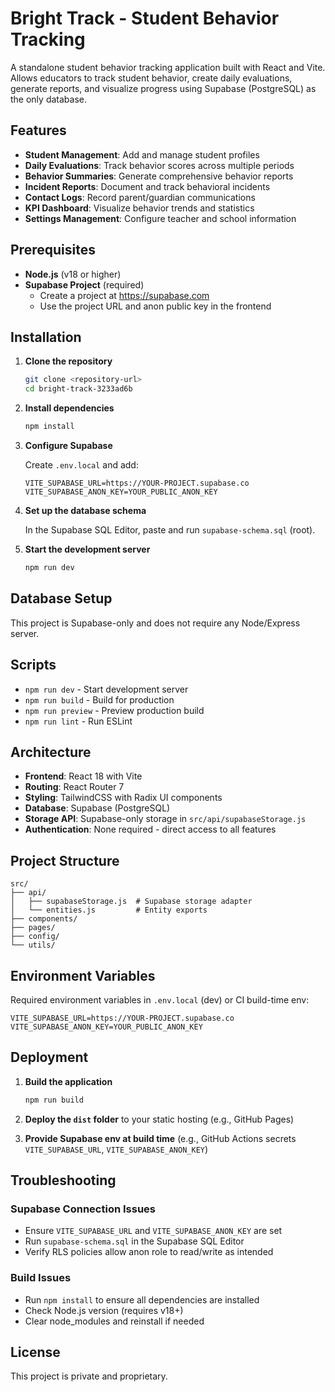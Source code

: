 # Bright Track - Student Behavior Tracking

A standalone student behavior tracking application built with React and Vite. Allows educators to track student behavior, create daily evaluations, generate reports, and visualize progress using Supabase (PostgreSQL) as the only database.

## Features

- **Student Management**: Add and manage student profiles
- **Daily Evaluations**: Track behavior scores across multiple periods
- **Behavior Summaries**: Generate comprehensive behavior reports
- **Incident Reports**: Document and track behavioral incidents
- **Contact Logs**: Record parent/guardian communications
- **KPI Dashboard**: Visualize behavior trends and statistics
- **Settings Management**: Configure teacher and school information

## Prerequisites

- **Node.js** (v18 or higher)
- **Supabase Project** (required)
  - Create a project at https://supabase.com
  - Use the project URL and anon public key in the frontend

## Installation

1. **Clone the repository**
   ```bash
   git clone <repository-url>
   cd bright-track-3233ad6b
   ```

2. **Install dependencies**
   ```bash
   npm install
   ```

3. **Configure Supabase**
   
   Create `.env.local` and add:
   ```env
   VITE_SUPABASE_URL=https://YOUR-PROJECT.supabase.co
   VITE_SUPABASE_ANON_KEY=YOUR_PUBLIC_ANON_KEY
   ```

4. **Set up the database schema**
   
   In the Supabase SQL Editor, paste and run `supabase-schema.sql` (root).

5. **Start the development server**
   ```bash
   npm run dev
   ```

## Database Setup

This project is Supabase-only and does not require any Node/Express server.

## Scripts

- `npm run dev` - Start development server
- `npm run build` - Build for production
- `npm run preview` - Preview production build
- `npm run lint` - Run ESLint
 

## Architecture

- **Frontend**: React 18 with Vite
- **Routing**: React Router 7
- **Styling**: TailwindCSS with Radix UI components
- **Database**: Supabase (PostgreSQL)
- **Storage API**: Supabase-only storage in `src/api/supabaseStorage.js`
- **Authentication**: None required - direct access to all features

## Project Structure

```
src/
├── api/
│   ├── supabaseStorage.js  # Supabase storage adapter
│   └── entities.js         # Entity exports
├── components/
├── pages/
├── config/
└── utils/
```

## Environment Variables

Required environment variables in `.env.local` (dev) or CI build-time env:

```env
VITE_SUPABASE_URL=https://YOUR-PROJECT.supabase.co
VITE_SUPABASE_ANON_KEY=YOUR_PUBLIC_ANON_KEY
```

## Deployment

1. **Build the application**
   ```bash
   npm run build
   ```

2. **Deploy the `dist` folder** to your static hosting (e.g., GitHub Pages)

3. **Provide Supabase env at build time** (e.g., GitHub Actions secrets `VITE_SUPABASE_URL`, `VITE_SUPABASE_ANON_KEY`)

## Troubleshooting

### Supabase Connection Issues
- Ensure `VITE_SUPABASE_URL` and `VITE_SUPABASE_ANON_KEY` are set
- Run `supabase-schema.sql` in the Supabase SQL Editor
- Verify RLS policies allow anon role to read/write as intended

### Build Issues
- Run `npm install` to ensure all dependencies are installed
- Check Node.js version (requires v18+)
- Clear node_modules and reinstall if needed

## License

This project is private and proprietary.
